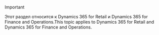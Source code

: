> [!IMPORTANT]
> <span data-ttu-id="d19eb-101">Этот раздел относится к Dynamics 365 for Retail и Dynamics 365 for Finance and Operations.</span><span class="sxs-lookup"><span data-stu-id="d19eb-101">This topic applies to Dynamics 365 for Retail and Dynamics 365 for Finance and Operations.</span></span>
